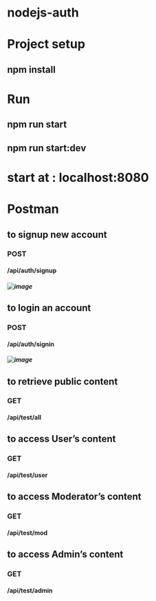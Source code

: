 # nodejs-auth

# Project setup

## npm install

# Run
## npm run start
## npm run start:dev
##
# start at : localhost:8080
##
##
# Postman 

## to signup new account
###	POST
#### /api/auth/signup
##### ![image](https://user-images.githubusercontent.com/52547252/116008645-eddade00-a615-11eb-8eab-a2844e8dbde0.png)



##
## to login an account
### POST
#### /api/auth/signin	
##### ![image](https://user-images.githubusercontent.com/52547252/116008737-56c25600-a616-11eb-8759-5c5e108f9296.png)

##

## to retrieve public content
### GET
#### /api/test/all	
##

## to access User’s content
### GET
#### /api/test/user	

##

## to access Moderator’s content
### GET
#### /api/test/mod	


##

## to access Admin’s content
### GET
#### /api/test/admin




